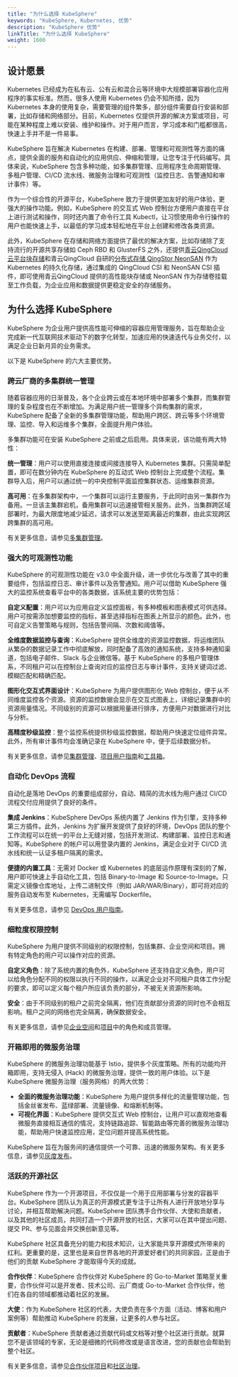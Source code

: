 ```yaml
---
title: "为什么选择 KubeSphere"
keywords: "KubeSphere, Kubernetes, 优势"
description: "KubeSphere 优势"
linkTitle: "为什么选择 KubeSphere"
weight: 1600
---
```


## 设计愿景

Kubernetes 已经成为在私有云、公有云和混合云等环境中大规模部署容器化应用程序的事实标准。然而，很多人使用 Kubernetes 仍会不知所措，因为 Kubernetes 本身的使用复杂，需要管理的组件繁多，部分组件需要自行安装和部署，比如存储和网络部分。目前，Kubernetes 仅提供开源的解决方案或项目，可能在某种程度上难以安装、维护和操作。对于用户而言，学习成本和门槛都很高，快速上手并不是一件易事。

KubeSphere 旨在解决 Kubernetes 在构建、部署、管理和可观测性等方面的痛点，提供全面的服务和自动化的应用供应、伸缩和管理，让您专注于代码编写。具体来说，KubeSphere 包含多种功能，如多集群管理、应用程序生命周期管理、多租户管理、CI/CD 流水线、微服务治理和可观测性（监控日志、告警通知和审计事件）等。

作为一个综合性的开源平台，KubeSphere 致力于提供更加友好的用户体验，更强大的操作功能。例如，KubeSphere 的交互式 Web 控制台方便用户直接在平台上进行测试和操作，同时还内置了命令行工具 Kubectl，让习惯使用命令行操作的用户也能快速上手，以最低的学习成本轻松地在平台上创建和修改各类资源。

此外，KubeSphere 在存储和网络方面提供了最优的解决方案，比如存储除了支持流行的开源共享存储如 Ceph RBD 和 GlusterFS 之外，还提供[青云QingCloud 云平台块存储](https://docs.qingcloud.com/product/storage/volume/)和青云QingCloud 自研的[分布式存储 QingStor NeonSAN](https://docs.qingcloud.com/product/storage/volume/super_high_performance_shared_volume/) 作为 Kubernetes 的持久化存储，通过集成的 QingCloud CSI 和 NeonSAN CSI 插件，即可使用青云QingCloud 提供的高性能块存储或 NeonSAN 作为存储卷挂载至工作负载，为企业应用和数据提供更稳定安全的存储服务。

## 为什么选择 KubeSphere

KubeSphere 为企业用户提供高性能可伸缩的容器应用管理服务，旨在帮助企业完成新一代互联网技术驱动下的数字化转型，加速应用的快速迭代与业务交付，以满足企业日新月异的业务需求。

以下是 KubeSphere 的六大主要优势。

### 跨云厂商的多集群统一管理

随着容器应用的日渐普及，各个企业跨云或在本地环境中部署多个集群，而集群管理的复杂程度也在不断增加。为满足用户统一管理多个异构集群的需求，KubeSphere 配备了全新的多集群管理功能，帮助用户跨区、跨云等多个环境管理、监控、导入和运维多个集群，全面提升用户体验。

多集群功能可在安装 KubeSphere 之前或之后启用。具体来说，该功能有两大特性：

**统一管理**：用户可以使用直接连接或间接连接导入 Kubernetes 集群。只需简单配置，即可在数分钟内在 KubeSphere 的互动式 Web 控制台上完成整个流程。集群导入后，用户可以通过统一的中央控制平面监控集群状态、运维集群资源。

**高可用**：在多集群架构中，一个集群可以运行主要服务，于此同时由另一集群作为备用。一旦该主集群宕机，备用集群可以迅速接管相关服务。此外，当集群跨区域部署时，为最大限度地减少延迟，请求可以发送至距离最近的集群，由此实现跨区跨集群的高可用。

有关更多信息，请参见[多集群管理](../../multicluster-management/)。

### 强大的可观测性功能

KubeSphere 的可观测性功能在 v3.0 中全面升级，进一步优化与改善了其中的重要组件，包括监控日志、审计事件以及告警通知。用户可以借助 KubeSphere 强大的监控系统查看平台中的各类数据，该系统主要的优势包括：

**自定义配置**：用户可以为应用自定义监控面板，有多种模板和图表模式可供选择。用户可按需添加想要监控的指标，甚至选择指标在图表上所显示的颜色。此外，也可自定义告警策略与规则，包括告警间隔、次数和阈值等。

**全维度数据监控与查询**：KubeSphere 提供全维度的资源监控数据，将运维团队从繁杂的数据记录工作中彻底解放，同时配备了高效的通知系统，支持多种通知渠道，包括电子邮件、Slack 与企业微信等。基于 KubeSphere 的多租户管理体系，不同租户可以在控制台上查询对应的监控日志与审计事件，支持关键词过滤、模糊匹配和精确匹配。

**图形化交互式界面设计**：KubeSphere 为用户提供图形化 Web 控制台，便于从不同维度监控各个资源。资源的监控数据会显示在交互式图表上，详细记录集群中的资源用量情况。不同级别的资源可以根据用量进行排序，方便用户对数据进行对比与分析。

**高精度秒级监控**：整个监控系统提供秒级监控数据，帮助用户快速定位组件异常。此外，所有审计事件均会准确记录在 KubeSphere 中，便于后续数据分析。

有关更多信息，请参见[集群管理](../../cluster-administration/)、[项目用户指南](../../project-user-guide/)和[工具箱](../../toolbox/)。

### 自动化 DevOps 流程

自动化是落地 DevOps 的重要组成部分，自动、精简的流水线为用户通过 CI/CD 流程交付应用提供了良好的条件。

**集成 Jenkins**：KubeSphere DevOps 系统内置了 Jenkins 作为引擎，支持多种第三方插件。此外，Jenkins 为扩展开发提供了良好的环境，DevOps 团队的整个工作流程可以在统一的平台上无缝对接，包括开发测试、构建部署、监控日志和通知等。KubeSphere 的帐户可以用登录内置的 Jenkins，满足企业对于 CI/CD 流水线和统一认证多租户隔离的需求。

**便捷的内置工具**：无需对 Docker 或 Kubernetes 的底层运作原理有深刻的了解，用户即可快速上手自动化工具，包括 Binary-to-Image 和 Source-to-Image。只需定义镜像仓库地址，上传二进制文件（例如 JAR/WAR/Binary），即可将对应的服务自动发布至 Kubernetes，无需编写 Dockerfile。

有关更多信息，请参见 [DevOps 用户指南](../../devops-user-guide/)。

### 细粒度权限控制

KubeSphere 为用户提供不同级别的权限控制，包括集群、企业空间和项目。拥有特定角色的用户可以操作对应的资源。

**自定义角色**：除了系统内置的角色外，KubeSphere 还支持自定义角色，用户可以给角色分配不同的权限以执行不同的操作，以满足企业对不同租户具体工作分配的要求，即可以定义每个租户所应该负责的部分，不被无关资源所影响。

**安全**：由于不同级别的租户之前完全隔离，他们在贡献部分资源的同时也不会相互影响。租户之间的网络也完全隔离，确保数据安全。

有关更多信息，请参见[企业空间](../../workspace-administration/role-and-member-management/)和[项目](../../project-administration/role-and-member-management/)中的角色和成员管理。

### 开箱即用的微服务治理

KubeSphere 的微服务治理功能基于 Istio，提供多个灰度策略。所有的功能均开箱即用，支持无侵入 (Hack) 的微服务治理，提供一致的用户体验。以下是 KubeSphere 微服务治理（服务网格）的两大优势：

- **全面的微服务治理功能**：KubeSphere 为用户提供多样化的流量管理功能，包括金丝雀发布、蓝绿部署、流量镜像、和熔断机制等。
- **可视化界面**：KubeSphere 提供交互式 Web 控制台，让用户可以直观地查看微服务直接相互通信的情况，支持链路追踪、智能路由等完善的微服务治理功能，帮助用户快速监控应用，定位问题并提高系统性能。

KubeSphere 旨在为服务间的通信提供一个可靠、迅速的微服务架构。有关更多信息，请参见[灰度发布](../../project-user-guide/grayscale-release/overview/)。

### 活跃的开源社区

KubeSphere 作为一个开源项目，不仅仅是一个用于应用部署与分发的容器平台。KubeSphere 团队认为真正的开源模式更专注于让所有人进行开放地分享与讨论，并相互帮助解决问题。KubeSphere 团队携手合作伙伴、大使和贡献者，以及其他的社区成员，共同打造一个开源开放的社区，大家可以在其中提出问题、提交 PR、参与见面会并交换创新意见等。

KubeSphere 社区具备充分的能力和技术知识，让大家能共享开源模式所带来的红利。更重要的是，这里也是来自世界各地的开源爱好者们的共同家园，正是由于他们的贡献 KubeSphere 才能取得今天的成就。

**合作伙伴**：KubeSphere 合作伙伴对 KubeSphere 的 Go-to-Market 策略至关重要，合作伙伴可以是开发者、技术公司、云厂商或 Go-to-Market 合作伙伴，他们在各自的领域都推动着社区的发展。

**大使**：作为 KubeSphere 社区的代表，大使负责在多个方面（活动、博客和用户案例等）帮助推动 KubeSphere 的发展，让更多的人参与社区。

**贡献者**：KubeSphere 贡献者通过贡献代码或文档等对整个社区进行贡献。就算您不是该领域的专家，无论是细微的代码修改或是语言改进，您的贡献也会帮助到整个社区。

有关更多信息，请参见[合作伙伴项目](https://kubesphere.io/partner/)和[社区治理](https://kubesphere.io/contribution/)。
